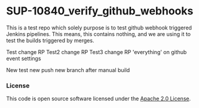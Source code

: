 
# SUP-10840_verify_github_webhooks



This is a test repo which solely purpose is to test github webhook triggered Jenkins pipelines.
This means, this contains nothing, and we are using it to test the builds triggered by merges.

Test change RP
Test2 change RP
Test3 change RP 'everything' on github event settings

New test
new push
new branch after manual build
### License

This code is open source software licensed under the [Apache 2.0 License]("http://www.apache.org/licenses/LICENSE-2.0.html").

